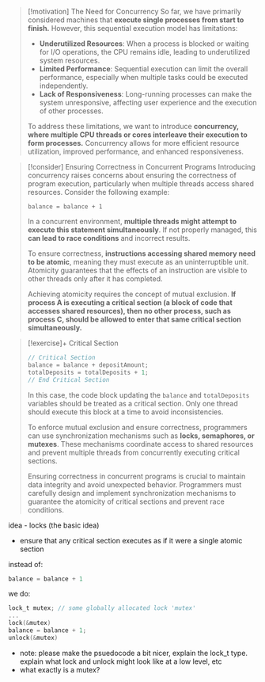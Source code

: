 > [!motivation] The Need for Concurrency
> So far, we have primarily considered machines that **execute single processes from start to finish.** However, this sequential execution model has limitations:
> 
> - **Underutilized Resources**: When a process is blocked or waiting for I/O operations, the CPU remains idle, leading to underutilized system resources.
> - **Limited Performance**: Sequential execution can limit the overall performance, especially when multiple tasks could be executed independently.
> - **Lack of Responsiveness**: Long-running processes can make the system unresponsive, affecting user experience and the execution of other processes.
> 
> To address these limitations, we want to introduce **concurrency, where multiple CPU threads or cores interleave their execution to form processes.** Concurrency allows for more efficient resource utilization, improved performance, and enhanced responsiveness.

> [!consider] Ensuring Correctness in Concurrent Programs
> Introducing concurrency raises concerns about ensuring the correctness of program execution, particularly when multiple threads access shared resources. Consider the following example:
> 
> ```
> balance = balance + 1
> ```
> 
> In a concurrent environment, **multiple threads might attempt to execute this statement simultaneously**. If not properly managed, this **can lead to race conditions** and incorrect results.
> 
> To ensure correctness, **instructions accessing shared memory need to be atomic**, meaning they must execute as an uninterruptible unit. Atomicity guarantees that the effects of an instruction are visible to other threads only after it has completed.
> 
> Achieving atomicity requires the concept of mutual exclusion. **If process A is executing a critical section (a block of code that accesses shared resources), then no other process, such as process C, should be allowed to enter that same critical section simultaneously.**

> [!exercise]+ Critical Section
> ```c
> // Critical Section
> balance = balance + depositAmount;
> totalDeposits = totalDeposits + 1;
> // End Critical Section
> ```
> 
> In this case, the code block updating the `balance` and `totalDeposits` variables should be treated as a critical section. Only one thread should execute this block at a time to avoid inconsistencies.
> 
> To enforce mutual exclusion and ensure correctness, programmers can use synchronization mechanisms such as **locks, semaphores, or mutexes**. These mechanisms coordinate access to shared resources and prevent multiple threads from concurrently executing critical sections.
> 
> Ensuring correctness in concurrent programs is crucial to maintain data integrity and avoid unexpected behavior. Programmers must carefully design and implement synchronization mechanisms to guarantee the atomicity of critical sections and prevent race conditions.

idea - locks (the basic idea)
- ensure that any critical section executes as if it were a single atomic section

instead of:

```c
balance = balance + 1
```

we do:

```c
lock_t mutex; // some globally allocated lock 'mutex'
...
lock(&mutex)
balance = balance + 1;
unlock(&mutex)
```

- note: please make the psuedocode a bit nicer, explain the lock_t type. explain what lock and unlock might look like at a low level, etc
- what exactly is a mutex?